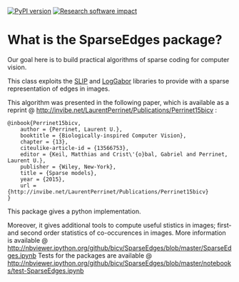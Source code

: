 [![PyPI version](https://badge.fury.io/py/SparseEdges.svg)](https://badge.fury.io/py/SparseEdges)
[![Research software impact](http://depsy.org/api/package/pypi/SparseEdges/badge.svg)](http://depsy.org/package/python/SparseEdges)

What is the SparseEdges package?
================================

Our goal here is to build practical algorithms of sparse coding for computer vision.

This class exploits the [SLIP](https://pythonhosted.org/SLIP/) and [LogGabor](https://pythonhosted.org/LogGabor/) libraries to provide with a sparse representation of edges in images.

This algorithm was presented in the following paper, which is available as a reprint @ http://invibe.net/LaurentPerrinet/Publications/Perrinet15bicv :

~~~~{.bibtex}
@inbook{Perrinet15bicv,
    author = {Perrinet, Laurent U.},
    booktitle = {Biologically-inspired Computer Vision},
    chapter = {13},
    citeulike-article-id = {13566753},
    editor = {Keil, Matthias and Crist\'{o}bal, Gabriel and Perrinet, Laurent U.},
    publisher = {Wiley, New-York},
    title = {Sparse models},
    year = {2015},
    url = {http://invibe.net/LaurentPerrinet/Publications/Perrinet15bicv}
}
~~~~

This package gives a python implementation.

Moreover, it gives additional tools to compute useful stistics in images; first- and second order statistics of co-occurences in images.
More information is available @ http://nbviewer.ipython.org/github/bicv/SparseEdges/blob/master/SparseEdges.ipynb
Tests for the packages are available @ http://nbviewer.ipython.org/github/bicv/SparseEdges/blob/master/notebooks/test-SparseEdges.ipynb
